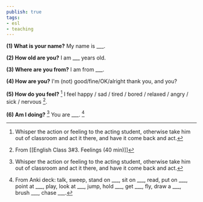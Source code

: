 ```yaml
---
publish: true
tags:
- esl
- teaching
---
```


 **(1) What is your name?**
 My name is \_\_\_.
 
 **(2) How old are you?** 
 I am \_\_\_ years old.
 
 **(3) Where are you from?**
 I am from \_\_\_.
 
 **(4) How are you?**
 I'm (not) good/fine/OK/alright thank you, and you?
 
 **(5) How do you feel?** [^1]
 I feel happy / sad / tired / bored / relaxed / angry / sick / nervous [^2].
 
 **(6) Am I doing?** [^1]
 You are \_\_\_. [^3]

[^1]: Whisper the action or feeling to the acting student, otherwise take him out of classroom and act it there, and have it come back and act.
[^2]: From [[English Class 3#3. Feelings (40 min)]]
[^3]:  From Anki deck: talk, sweep, stand on \_\_\_, sit on \_\_\_, read, put on \_\_\_, point at \_\_\_, play, look at \_\_\_, jump, hold \_\_\_, get \_\_\_, fly, draw a \_\_\_, brush \_\_\_, chase \_\_\_.
